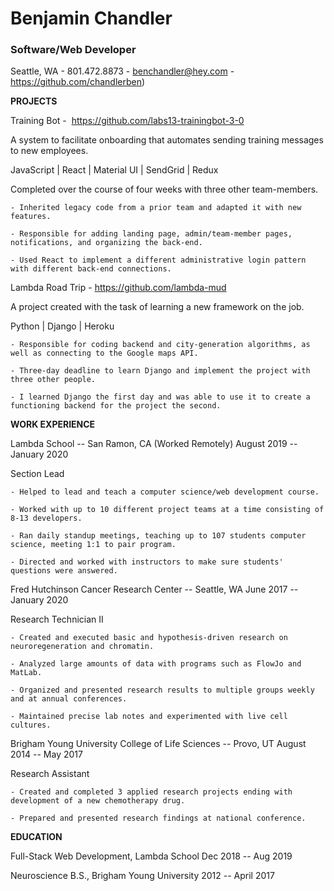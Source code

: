 # Benjamin Chandler 

###  Software/Web Developer 

Seattle, WA - 801.472.8873 - benchandler@hey.com  -  https://github.com/chandlerben)

**PROJECTS**

Training Bot -  <https://github.com/labs13-trainingbot-3-0>

A system to facilitate onboarding that automates sending training messages to new employees.

JavaScript | React | Material UI | SendGrid | Redux

Completed over the course of four weeks with three other team-members.

    - Inherited legacy code from a prior team and adapted it with new features.

    - Responsible for adding landing page, admin/team-member pages, notifications, and organizing the back-end.

    - Used React to implement a different administrative login pattern with different back-end connections.

Lambda Road Trip - <https://github.com/lambda-mud>

A project created with the task of learning a new framework on the job.

Python | Django | Heroku 

    - Responsible for coding backend and city-generation algorithms, as well as connecting to the Google maps API.

    - Three-day deadline to learn Django and implement the project with three other people.

    - I learned Django the first day and was able to use it to create a functioning backend for the project the second.

**WORK EXPERIENCE**

Lambda School -- San Ramon, CA (Worked Remotely) August 2019 -- January 2020

Section Lead

    - Helped to lead and teach a computer science/web development course.

    - Worked with up to 10 different project teams at a time consisting of 8-13 developers.

    - Ran daily standup meetings, teaching up to 107 students computer science, meeting 1:1 to pair program.

    - Directed and worked with instructors to make sure students' questions were answered.

Fred Hutchinson Cancer Research Center -- Seattle, WA June 2017 -- January 2020

Research Technician II

    - Created and executed basic and hypothesis-driven research on neuroregeneration and chromatin.

    - Analyzed large amounts of data with programs such as FlowJo and MatLab.

    - Organized and presented research results to multiple groups weekly and at annual conferences. 

    - Maintained precise lab notes and experimented with live cell cultures.

Brigham Young University College of Life Sciences -- Provo, UT August 2014 -- May 2017

Research Assistant

    - Created and completed 3 applied research projects ending with development of a new chemotherapy drug.

    - Prepared and presented research findings at national conference.

**EDUCATION**

Full-Stack Web Development, Lambda School  Dec 2018 -- Aug 2019

Neuroscience B.S., Brigham Young University 2012 -- April 2017